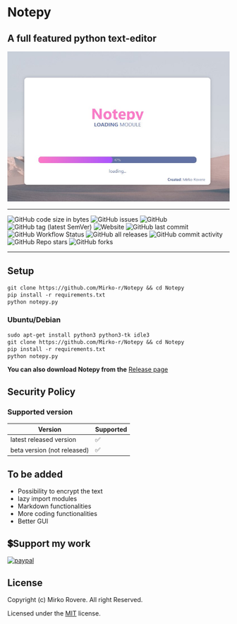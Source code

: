 # Notepy

## A full featured python text-editor

![Notepy](https://github.com/Mirko-r/Notepy/raw/main/notepy2-5.jpg)

---

![GitHub code size in bytes](https://img.shields.io/github/languages/code-size/Mirko-r/Notepy) ![GitHub issues](https://img.shields.io/github/issues/Mirko-r/Notepy) ![GitHub](https://img.shields.io/github/license/Mirko-r/Notepy) ![GitHub tag (latest SemVer)](https://img.shields.io/github/v/tag/Mirko-r/Notepy?style=plastic) ![Website](https://img.shields.io/website?url=https%3A%2F%2Fmirko-r.github.io%2Fnotepy%2F) ![GitHub last commit](https://img.shields.io/github/last-commit/Mirko-r/Notepy) ![GitHub Workflow Status](https://img.shields.io/github/workflow/status/Mirko-r/Notepy/CodeQL) ![GitHub all releases](https://img.shields.io/github/downloads/Mirko-r/Notepy/total) ![GitHub commit activity](https://img.shields.io/github/commit-activity/y/Mirko-r/Notepy) ![GitHub Repo stars](https://img.shields.io/github/stars/Mirko-r/Notepy?style=social) ![GitHub forks](https://img.shields.io/github/forks/Mirko-r/Notepy?style=social)

---

## Setup

```shell
git clone https://github.com/Mirko-r/Notepy && cd Notepy
pip install -r requirements.txt
python notepy.py
```

### Ubuntu/Debian

```shell
sudo apt-get install python3 python3-tk idle3  
git clone https://github.com/Mirko-r/Notepy && cd Notepy
pip install -r requirements.txt
python notepy.py
```


**You can also download Notepy from the** [Release page](https://github.com/Mirko-r/Notepy/releases)

## Security Policy

### Supported version

|     Version    |     Supported      |
| -------        | ------------------ |
| latest released version   | :white_check_mark: |
| beta version (not released)   | :white_check_mark:                 |

## To be added

- Possibility to encrypt the text
- lazy import modules
- Markdown functionalities
- More coding functionalities
- Better GUI

## 💲Support my work

[![paypal](https://img.shields.io/badge/PayPal-00457C?style=for-the-badge&logo=paypal&logoColor=white)](https://paypal.me/stupidamentepod)

## License

Copyright (c) Mirko Rovere. All right Reserved.

Licensed under the [MIT](https://github.com/Mirko-r/Notepy/blob/main/LICENSE) license.
